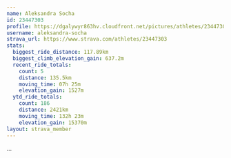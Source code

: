 ```yaml
---
name: Aleksandra Socha
id: 23447303
profile: https://dgalywyr863hv.cloudfront.net/pictures/athletes/23447303/14745546/4/large.jpg
username: aleksandra-socha
strava_url: https://www.strava.com/athletes/23447303
stats:
  biggest_ride_distance: 117.89km
  biggest_climb_elevation_gain: 637.2m
  recent_ride_totals:
    count: 5
    distance: 135.5km
    moving_time: 07h 25m
    elevation_gain: 1527m
  ytd_ride_totals:
    count: 186
    distance: 2421km
    moving_time: 132h 23m
    elevation_gain: 15370m
layout: strava_member
--- 
```

...
